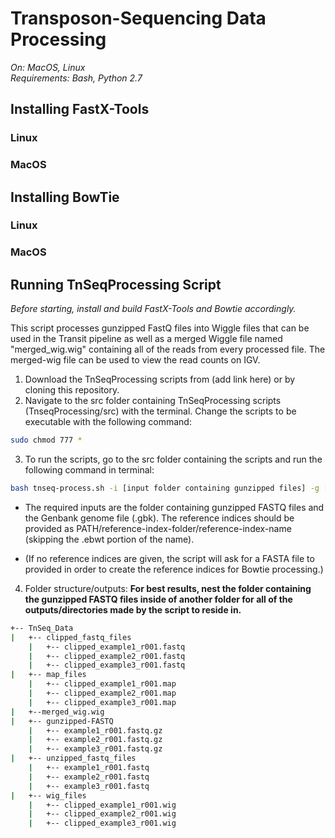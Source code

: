 Transposon-Sequencing Data Processing
=============================
_On: MacOS, Linux_
</br>
_Requirements: Bash, Python 2.7_

Installing FastX-Tools
-------------------------------
### Linux ###

### MacOS ###



Installing BowTie
-------------------------------
### Linux ###

### MacOS ###



Running TnSeqProcessing Script
-------------------------------
<i> Before starting, install and build FastX-Tools and Bowtie accordingly. </i>

<p> This script processes gunzipped FastQ files into Wiggle files that can be used in the Transit pipeline as well as a merged Wiggle file named "merged_wig.wig" containing all of the reads from every processed file. The merged-wig file can be used to view the read counts on IGV. </p>

1. Download the TnSeqProcessing scripts from (add link here) or by cloning this repository. 
2. Navigate to the src folder containing TnSeqProcessing scripts (TnseqProcessing/src) with the terminal. Change the scripts to be executable with the following command:
```bash
sudo chmod 777 *
```
3. To run the scripts, go to the src folder containing the scripts and run the following command in terminal:
```bash
bash tnseq-process.sh -i [input folder containing gunzipped files] -g [genbank file for the genome (.gbk) file] -r [reference indices for Bowtie]
```
* The required inputs are the folder containing gunzipped FASTQ files and the Genbank genome file (.gbk). The reference indices should be provided as PATH/reference-index-folder/reference-index-name (skipping the .ebwt portion of the name). 

* (If no reference indices are given, the script will ask for a FASTA file to provided in order to create the reference indices for Bowtie processing.) 

4. Folder structure/outputs:
<b> For best results, nest the folder containing the gunzipped FASTQ files inside of another folder for all of the outputs/directories made by the script to reside in. </b>
```bash
+-- TnSeq_Data
|   +-- clipped_fastq_files
    |   +-- clipped_example1_r001.fastq
    |   +-- clipped_example2_r001.fastq
    |   +-- clipped_example3_r001.fastq
|   +-- map_files
    |   +-- clipped_example1_r001.map
    |   +-- clipped_example2_r001.map
    |   +-- clipped_example3_r001.map
|   +--merged_wig.wig
|   +-- gunzipped-FASTQ
    |   +-- example1_r001.fastq.gz
    |   +-- example2_r001.fastq.gz
    |   +-- example3_r001.fastq.gz
|   +-- unzipped_fastq_files
    |   +-- example1_r001.fastq
    |   +-- example2_r001.fastq
    |   +-- example3_r001.fastq
|   +-- wig_files
    |   +-- clipped_example1_r001.wig
    |   +-- clipped_example2_r001.wig
    |   +-- clipped_example3_r001.wig
```


